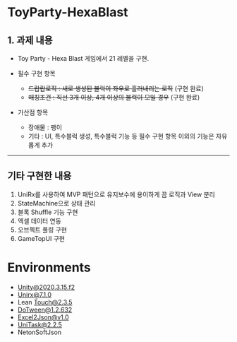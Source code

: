 # ToyParty-HexaBlast

## 1. 과제 내용

-   Toy Party - Hexa Blast 게임에서 21 레벨을 구현.

- 필수 구현 항목
    -   ~~드랍랍로직 : 새로 생성된 블럭이 좌우로 흘러내리는 로직~~ (구현 완료)
    -   ~~매칭조건 : 직선 3개 이상, 4개 이상의 블럭이 모일 경우~~  (구현 완료)

- 가산점 항목
    -   장애물 : 팽이
    -   기타 : UI, 특수블럭 생성, 특수블럭 기능 등 필수 구현 항목 이외의 기능은 자유롭게 추가

----

## 기타 구현한 내용

1. UniRx를 사용하여 MVP 패턴으로 유지보수에 용이하게 끔 로직과 View 분리
2. StateMachine으로 상태 관리
3. 블록 Shuffle 기능 구현
4. 엑셀 데이터 연동
5. 오브젝트 풀링 구현
6. GameTopUI 구현

# Environments

-   Unity@2020.3.15.f2
-   Unirx@7.1.0
-   Lean Touch@2.3.5
-   DoTween@1.2.632
-   Excel2Json@v1.0
-   UniTask@2.2.5
-   NetonSoftJson